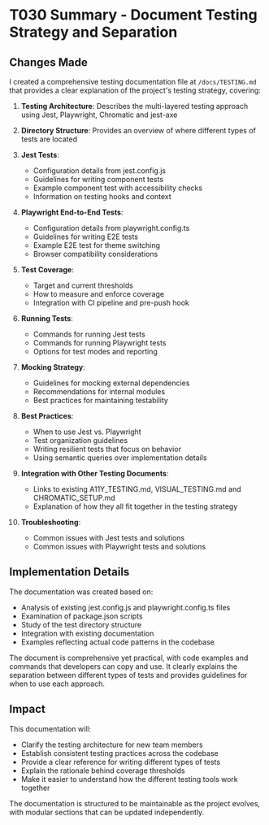 # T030 Summary - Document Testing Strategy and Separation

## Changes Made

I created a comprehensive testing documentation file at `/docs/TESTING.md` that provides a clear explanation of the project's testing strategy, covering:

1. **Testing Architecture**: Describes the multi-layered testing approach using Jest, Playwright, Chromatic and jest-axe

2. **Directory Structure**: Provides an overview of where different types of tests are located

3. **Jest Tests**:
   - Configuration details from jest.config.js
   - Guidelines for writing component tests
   - Example component test with accessibility checks
   - Information on testing hooks and context

4. **Playwright End-to-End Tests**:
   - Configuration details from playwright.config.ts
   - Guidelines for writing E2E tests
   - Example E2E test for theme switching
   - Browser compatibility considerations

5. **Test Coverage**:
   - Target and current thresholds
   - How to measure and enforce coverage
   - Integration with CI pipeline and pre-push hook

6. **Running Tests**:
   - Commands for running Jest tests
   - Commands for running Playwright tests
   - Options for test modes and reporting

7. **Mocking Strategy**:
   - Guidelines for mocking external dependencies
   - Recommendations for internal modules
   - Best practices for maintaining testability

8. **Best Practices**:
   - When to use Jest vs. Playwright
   - Test organization guidelines
   - Writing resilient tests that focus on behavior
   - Using semantic queries over implementation details

9. **Integration with Other Testing Documents**:
   - Links to existing A11Y_TESTING.md, VISUAL_TESTING.md and CHROMATIC_SETUP.md
   - Explanation of how they all fit together in the testing strategy

10. **Troubleshooting**:
    - Common issues with Jest tests and solutions
    - Common issues with Playwright tests and solutions

## Implementation Details

The documentation was created based on:
- Analysis of existing jest.config.js and playwright.config.ts files
- Examination of package.json scripts
- Study of the test directory structure
- Integration with existing documentation
- Examples reflecting actual code patterns in the codebase

The document is comprehensive yet practical, with code examples and commands that developers can copy and use. It clearly explains the separation between different types of tests and provides guidelines for when to use each approach.

## Impact

This documentation will:
- Clarify the testing architecture for new team members
- Establish consistent testing practices across the codebase
- Provide a clear reference for writing different types of tests
- Explain the rationale behind coverage thresholds
- Make it easier to understand how the different testing tools work together

The documentation is structured to be maintainable as the project evolves, with modular sections that can be updated independently.